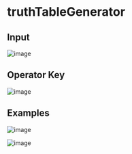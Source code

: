 # truthTableGenerator

## Input

![image](https://user-images.githubusercontent.com/101136205/189960547-12a68d9a-5306-46a0-97b4-ccfe9a7d4e6a.png)


## Operator Key

![image](https://user-images.githubusercontent.com/101136205/189960596-d1ecb4a3-0bef-453a-8df0-3646d2d1242b.png)

## Examples

![image](https://user-images.githubusercontent.com/101136205/189960274-2a240e3b-cd5a-4dd0-b3da-589b26cef685.png)

![image](https://user-images.githubusercontent.com/101136205/189962358-ec96187e-98f1-49ea-8975-27a3ec8ad240.png)

